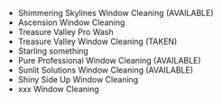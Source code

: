 - Shimmering Skylines Window Cleaning (AVAILABLE)
- Ascension Window Cleaning
- Treasure Valley Pro Wash
- Treasure Valley Window Cleaning (TAKEN)
- Starling something
- Pure Professional Window Cleaning (AVAILABLE)
- Sunlit Solutions Window Cleaning (AVAILABLE)
- Shiny Side Up Window Cleaning
- xxx Window Cleaning